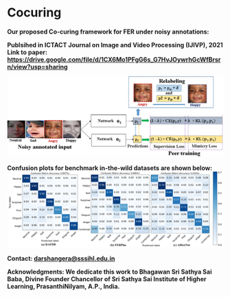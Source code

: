 # Cocuring

<strong> Our proposed Co-curing framework for FER under noisy annotations:<strong>
  
Publsihed in ICTACT Journal on Image and Video Processing (IJIVP), 2021
Link to paper: https://drive.google.com/file/d/1CX6Mo1PFgG6s_G7HvJOywrhGcWfBrsrn/view?usp=sharing
  
![Proposed framework](images/co_curing_framework.png)
    
<strong> Confusion plots for benchmark in-the-wild datasets are shown below: <strong>
![Confusion plots](images/ConfusionPlots_cocuring.png)
    
    
Contact: darshangera@sssihl.edu.in
  
Acknowledgments:
We dedicate this work to Bhagawan Sri Sathya Sai Baba, Divine Founder Chancellor of Sri Sathya Sai Institute of Higher Learning, PrasanthiNilyam, A.P., India.


    
